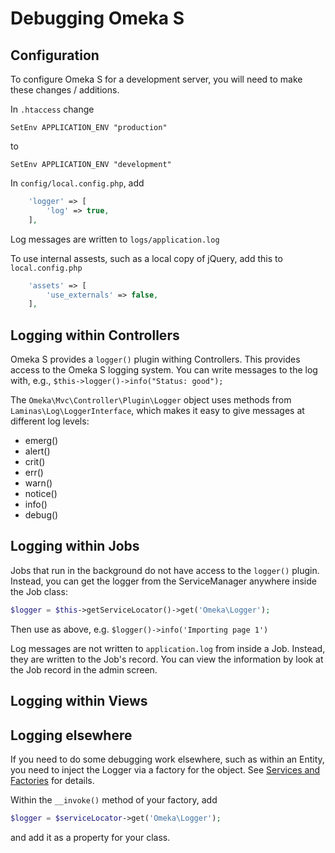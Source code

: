 # Debugging Omeka S

## Configuration

To configure Omeka S for a development server, you will need to make these changes / additions.

In `.htaccess` change

```
SetEnv APPLICATION_ENV "production"
```
to
```
SetEnv APPLICATION_ENV "development"
```

In `config/local.config.php`, add

```php
    'logger' => [
        'log' => true,
    ],
```
Log messages are written to `logs/application.log`

To use internal assests, such as a local copy of jQuery, add this to `local.config.php`

```php
    'assets' => [
        'use_externals' => false,
    ],
```



## Logging within Controllers

Omeka S provides a `logger()` plugin withing Controllers. This provides access to the Omeka S logging system. You can write messages to the log with, e.g., `$this->logger()->info("Status: good");`

The `Omeka\Mvc\Controller\Plugin\Logger` object uses methods from `Laminas\Log\LoggerInterface`, which makes it easy to give messages at different log levels:

* emerg()
* alert()
* crit()
* err()
* warn()
* notice()
* info()
* debug()

## Logging within Jobs

Jobs that run in the background do not have access to the `logger()` plugin. Instead, you can get the logger from the ServiceManager anywhere inside the Job class:

```php
$logger = $this->getServiceLocator()->get('Omeka\Logger');
```

Then use as above, e.g. `$logger()->info('Importing page 1')`

Log messages are not written to `application.log` from inside a Job. Instead, they are written to the Job's record. You can view the information by look at the Job record in the admin screen.

## Logging within Views

## Logging elsewhere

If you need to do some debugging work elsewhere, such as within an Entity, you need to inject the Logger via a factory for the object. See [Services and Factories](configuration/services_and_factories.md) for details.


Within the `__invoke()` method of your factory, add

```php
$logger = $serviceLocator->get('Omeka\Logger');
```

and add it as a property for your class.

